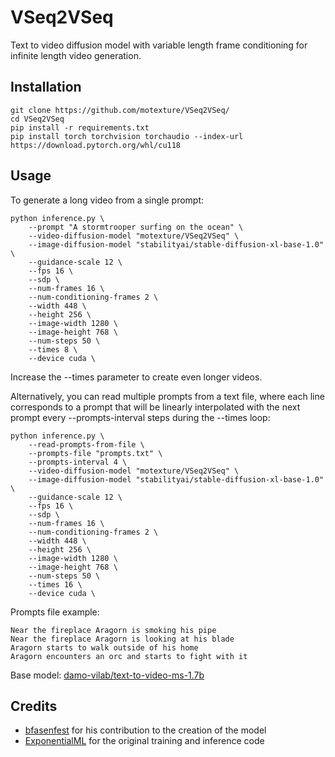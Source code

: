 # VSeq2VSeq
Text to video diffusion model with variable length frame conditioning for infinite length video generation.

## Installation
```
git clone https://github.com/motexture/VSeq2VSeq/
cd VSeq2VSeq
pip install -r requirements.txt
pip install torch torchvision torchaudio --index-url https://download.pytorch.org/whl/cu118
```

## Usage
To generate a long video from a single prompt:
```
python inference.py \
    --prompt "A stormtrooper surfing on the ocean" \
    --video-diffusion-model "motexture/VSeq2VSeq" \
    --image-diffusion-model "stabilityai/stable-diffusion-xl-base-1.0" \
    --guidance-scale 12 \
    --fps 16 \
    --sdp \
    --num-frames 16 \
    --num-conditioning-frames 2 \
    --width 448 \
    --height 256 \
    --image-width 1280 \
    --image-height 768 \
    --num-steps 50 \
    --times 8 \
    --device cuda \
```
Increase the --times parameter to create even longer videos.<br>

Alternatively, you can read multiple prompts from a text file, where each line corresponds to a prompt that will be linearly interpolated with the next prompt every --prompts-interval steps during the --times loop:
```
python inference.py \
    --read-prompts-from-file \
    --prompts-file "prompts.txt" \
    --prompts-interval 4 \
    --video-diffusion-model "motexture/VSeq2VSeq" \
    --image-diffusion-model "stabilityai/stable-diffusion-xl-base-1.0" \
    --guidance-scale 12 \
    --fps 16 \
    --sdp \
    --num-frames 16 \
    --num-conditioning-frames 2 \
    --width 448 \
    --height 256 \
    --image-width 1280 \
    --image-height 768 \
    --num-steps 50 \
    --times 16 \
    --device cuda \
```
Prompts file example:
```
Near the fireplace Aragorn is smoking his pipe
Near the fireplace Aragorn is looking at his blade
Aragorn starts to walk outside of his home
Aragorn encounters an orc and starts to fight with it
```

Base model: [damo-vilab/text-to-video-ms-1.7b](https://huggingface.co/damo-vilab/text-to-video-ms-1.7b)

## Credits
- [bfasenfest](https://github.com/bfasenfest) for his contribution to the creation of the model
- [ExponentialML](https://github.com/ExponentialML/Text-To-Video-Finetuning/) for the original training and inference code
